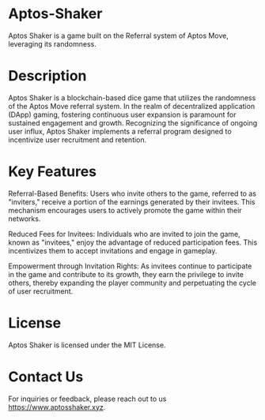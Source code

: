 # Aptos-Shaker
Aptos Shaker is a game built on the Referral system of Aptos Move, leveraging its randomness.

# Description
Aptos Shaker is a blockchain-based dice game that utilizes the randomness of the Aptos Move referral system. In the realm of decentralized application (DApp) gaming, fostering continuous user expansion is paramount for sustained engagement and growth. Recognizing the significance of ongoing user influx, Aptos Shaker implements a referral program designed to incentivize user recruitment and retention.

# Key Features
Referral-Based Benefits: Users who invite others to the game, referred to as "inviters," receive a portion of the earnings generated by their invitees. This mechanism encourages users to actively promote the game within their networks.

Reduced Fees for Invitees: Individuals who are invited to join the game, known as "invitees," enjoy the advantage of reduced participation fees. This incentivizes them to accept invitations and engage in gameplay.

Empowerment through Invitation Rights: As invitees continue to participate in the game and contribute to its growth, they earn the privilege to invite others, thereby expanding the player community and perpetuating the cycle of user recruitment.

# License
Aptos Shaker is licensed under the MIT License.

# Contact Us
For inquiries or feedback, please reach out to us https://www.aptosshaker.xyz.
 
